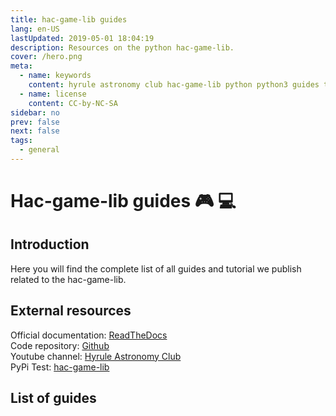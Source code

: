 ```yaml
---
title: hac-game-lib guides
lang: en-US
lastUpdated: 2019-05-01 18:04:19
description: Resources on the python hac-game-lib.
cover: /hero.png
meta:
  - name: keywords
    content: hyrule astronomy club hac-game-lib python python3 guides tutorial beginner educational kids coding games learning
  - name: license
    content: CC-by-NC-SA
sidebar: no
prev: false
next: false
tags: 
  - general
---
```


# Hac-game-lib guides :video_game: :computer:

## Introduction

Here you will find the complete list of all guides and tutorial we publish related to the hac-game-lib.

## External resources

Official documentation: [ReadTheDocs](https://hac-game-lib.readthedocs.io/en/latest/index.html)  
Code repository: [Github](https://github.com/arnauddupuis/hac-game-lib)  
Youtube channel: [Hyrule Astronomy Club](https://www.youtube.com/channel/UCT_SxIlKaD6MM7JlQKelpgw?&ab_channel=HyruleAstronomyClub)  
PyPi Test: [hac-game-lib](https://pypi.org/project/hac-game-lib/)  

## List of guides

<pageList folder="/guides/hac-game-lib/" />